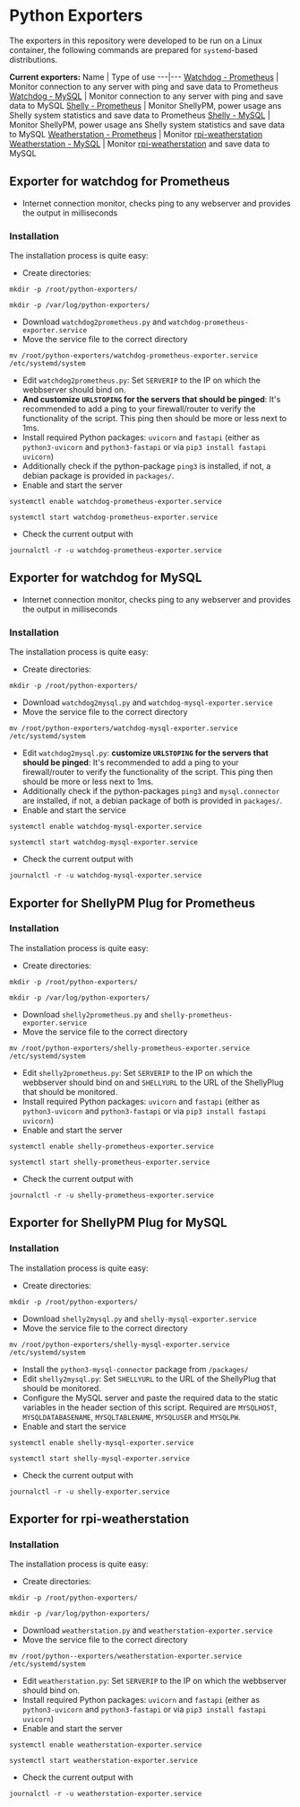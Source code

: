 # Python Exporters

The exporters in this repository were developed to be run on a Linux container, the following commands are prepared for ```systemd```-based distributions. 

**Current exporters:**
Name | Type of use
---|---
[Watchdog - Prometheus](#exporter-for-watchdog-for-prometheus) | Monitor connection to any server with ping and save data to Prometheus
[Watchdog - MySQL](#exporter-for-watchdog-for-mysql) | Monitor connection to any server with ping and save data to MySQL
[Shelly - Prometheus](#exporter-for-shellypm-plug-for-prometheus) | Monitor ShellyPM, power usage ans Shelly system statistics and save data to Prometheus
[Shelly - MySQL](#exporter-for-shellypm-plug-for-mysql) | Monitor ShellyPM, power usage ans Shelly system statistics and save data to MySQL
[Weatherstation - Prometheus](#exporter-for-rpi-weatherstation) | Monitor [rpi-weatherstation](https://github.com/Zyzonix/rpi-weatherstation)
[Weatherstation - MySQL](#exporter-for-rpi-weatherstation) | Monitor [rpi-weatherstation](https://github.com/Zyzonix/rpi-weatherstation) and save data to MySQL

## Exporter for watchdog for Prometheus
 - Internet connection monitor, checks ping to any webserver and provides the output in milliseconds
### Installation

The installation process is quite easy:

 - Create directories:
```
mkdir -p /root/python-exporters/
```
```
mkdir -p /var/log/python-exporters/
```
 - Download ```watchdog2prometheus.py``` and ```watchdog-prometheus-exporter.service``` 
 - Move the service file to the correct directory
```
mv /root/python-exporters/watchdog-prometheus-exporter.service /etc/systemd/system
```  
 - Edit ```watchdog2prometheus.py```: Set ```SERVERIP``` to the IP on which the webbserver should bind on.
 - **And customize ```URLSTOPING``` for the servers that should be pinged**: It's recommended to add a ping to your firewall/router to verify the functionality of the script. This ping then should be more or less next to 1ms.
 - Install required Python packages: ```uvicorn``` and ```fastapi``` (either as ```python3-uvicorn``` and ```python3-fastapi``` or via ```pip3 install fastapi uvicorn```)
 - Additionally check if the python-package ```ping3``` is installed, if not, a debian package is provided in ```packages/```.
 - Enable and start the server
```
systemctl enable watchdog-prometheus-exporter.service
```
```
systemctl start watchdog-prometheus-exporter.service
```
 - Check the current output with
```
journalctl -r -u watchdog-prometheus-exporter.service
``` 

## Exporter for watchdog for MySQL
 - Internet connection monitor, checks ping to any webserver and provides the output in milliseconds
### Installation

The installation process is quite easy:

 - Create directories:
```
mkdir -p /root/python-exporters/
```
 - Download ```watchdog2mysql.py``` and ```watchdog-mysql-exporter.service``` 
 - Move the service file to the correct directory
```
mv /root/python-exporters/watchdog-mysql-exporter.service /etc/systemd/system
```  
 - Edit ```watchdog2mysql.py```: **customize ```URLSTOPING``` for the servers that should be pinged**: It's recommended to add a ping to your firewall/router to verify the functionality of the script. This ping then should be more or less next to 1ms.
 - Additionally check if the python-packages ```ping3``` and ```mysql.connector``` are installed, if not, a debian package of both is provided in ```packages/```.
 - Enable and start the service
```
systemctl enable watchdog-mysql-exporter.service
```
```
systemctl start watchdog-mysql-exporter.service
```
 - Check the current output with
```
journalctl -r -u watchdog-mysql-exporter.service
``` 

## Exporter for ShellyPM Plug for Prometheus

### Installation

The installation process is quite easy:

 - Create directories:
```
mkdir -p /root/python-exporters/
```
```
mkdir -p /var/log/python-exporters/
```
 - Download ```shelly2prometheus.py``` and ```shelly-prometheus-exporter.service``` 
 - Move the service file to the correct directory
```
mv /root/python-exporters/shelly-prometheus-exporter.service /etc/systemd/system
```  
 - Edit ```shelly2prometheus.py```: Set ```SERVERIP``` to the IP on which the webbserver should bind on and ```SHELLYURL``` to the URL of the ShellyPlug that should be monitored.
 - Install required Python packages: ```uvicorn``` and ```fastapi``` (either as ```python3-uvicorn``` and ```python3-fastapi``` or via ```pip3 install fastapi uvicorn```)
 - Enable and start the server
```
systemctl enable shelly-prometheus-exporter.service
```
```
systemctl start shelly-prometheus-exporter.service
```  
 - Check the current output with
```
journalctl -r -u shelly-prometheus-exporter.service
```

## Exporter for ShellyPM Plug for MySQL

### Installation

The installation process is quite easy:

 - Create directories:
```
mkdir -p /root/python-exporters/
```
 - Download ```shelly2mysql.py``` and ```shelly-mysql-exporter.service``` 
 - Move the service file to the correct directory
```
mv /root/python-exporters/shelly-mysql-exporter.service /etc/systemd/system
```
 - Install the ```python3-mysql-connector``` package from ```/packages/```  
 - Edit ```shelly2mysql.py```: Set ```SHELLYURL``` to the URL of the ShellyPlug that should be monitored.
 - Configure the MySQL server and paste the required data to the static variables in the header section of this script. Required are ```MYSQLHOST```, ```MYSQLDATABASENAME```, ```MYSQLTABLENAME```, ```MYSQLUSER``` and ```MYSQLPW```.
 - Enable and start the service
```
systemctl enable shelly-mysql-exporter.service
```
```
systemctl start shelly-mysql-exporter.service
```  
 - Check the current output with
```
journalctl -r -u shelly-exporter.service
```

## Exporter for rpi-weatherstation

### Installation

The installation process is quite easy:

 - Create directories:
```
mkdir -p /root/python-exporters/
```
```
mkdir -p /var/log/python-exporters/
```
 - Download ```weatherstation.py``` and ```weatherstation-exporter.service``` 
 - Move the service file to the correct directory
```
mv /root/python--exporters/weatherstation-exporter.service /etc/systemd/system
```  
 - Edit ```weatherstation.py```: Set ```SERVERIP``` to the IP on which the webbserver should bind on.
 - Install required Python packages: ```uvicorn``` and ```fastapi``` (either as ```python3-uvicorn``` and ```python3-fastapi``` or via ```pip3 install fastapi uvicorn```)
 - Enable and start the server
```
systemctl enable weatherstation-exporter.service
```
```
systemctl start weatherstation-exporter.service
```
 - Check the current output with
```
journalctl -r -u weatherstation-exporter.service
``` 
